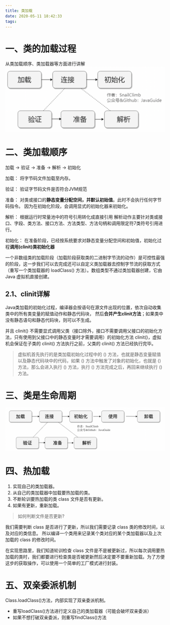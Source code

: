 ```yaml
---
title: 类加载
date: 2020-05-11 18:42:33
tags:
---
```



# 一、类的加载过程
从类加载顺序、类加载器等方面进行讲解
![类加载过程](2020-05-11-类加载/类加载过程.png)
# 二、类加载顺序
加载 -> 验证 -> 准备 -> 解析 -> 初始化

加载：
将字节码文件加载至内存。

验证：
验证字节码文件是否符合JVM规范

准备：
对类或接口的**静态变量分配空间，并默认初始值**。此时不会执行任何字节码指令。
因为在初始化阶段，会调用显式的初始化器来初始化。

解析：
根据运行时常量池中的符号引用转化成直接引用
解析动作主要针对类或接口、字段、类方法、接口方法、方法类型、方法句柄和调用限定符7类符号引用进行。

初始化：
在准备阶段，已经按系统要求对静态变量分配空间和初始值，初始化过程**调用(clinit)类初始化器**

一个非数组类的加载阶段（加载阶段获取类的二进制字节流的动作）是可控性最强的阶段，这一步我们可以去完成还可以自定义类加载器去控制字节流的获取方式（重写一个类加载器的 loadClass() 方法）。数组类型不通过类加载器创建，它由 Java 虚拟机直接创建。


<!--more-->  

## 2.1、clinit详解
Java类加载的初始化过程，编译器会按语句在源文件出现的位置，依次自动收集类中的所有类变量的赋值动作和静态代码块，
然后**合并产生clinit方法**；如果类中没有静态语句和静态代码块，则可以不生成。

并且 clinit() 不需要显式调用父类（接口除外，接口不需要调用父接口的初始化方法，只有使用到父接口中的静态变量时才需要调用）的初始化方法 clinit()，虚拟机会保证在子类的 clinit() 方法执行之前，父类的 clinit() 方法已经执行完毕。

> 虚拟机首先执行的是类加载初始化过程中的 <clinit>() 方法，也就是静态变量赋值以及静态代码块中的代码，如果 <clinit>() 方法中触发了对象的初始化，也就是 <init>() 方法，那么会进入执行 <init>() 方法，执行 <init>() 方法完成之后，再回来继续执行 <clinit>() 方法。

# 三、类是生命周期
![类生命周期](2020-05-11-类加载/类生命周期.png)



# 四、热加载
1. 实现自己的类加载器。
2. 从自己的类加载器中加载要热加载的类。
3. 不断轮训要热加载的类 class 文件是否有更新。
4. 如果有更新，重新加载。

> 如何判断文件是否更新?

我们需要判断 class 是否进行了更新，所以我们需要记录 class 类的修改时间，以及对应的类信息。
所以编译一个类用来记录某个类对应的某个类加载器以及上次加载的 class 的修改时间。

在实现思路里，我们知道轮训检查 class 文件是不是被更新过，所以每次调用要热加载的类时，我们都要进行检查类是否被更新然后决定要不要重新加载。为了方便这步的获取操作，可以使用一个简单的工厂模式进行封装。


# 五、双亲委派机制
Class.loadClass()方法，内部实现了双亲委派机制。
* 重写loadClass()方法进行定义自己的类加载器（可能会破坏双亲委派）
* 如果不想打破双亲委派，则重写findClass()方法